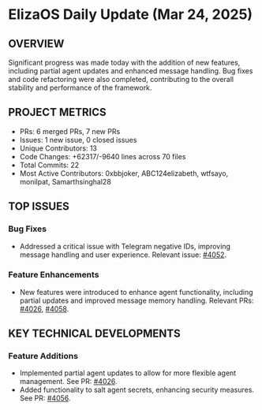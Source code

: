 # ElizaOS Daily Update (Mar 24, 2025)

## OVERVIEW 
Significant progress was made today with the addition of new features, including partial agent updates and enhanced message handling. Bug fixes and code refactoring were also completed, contributing to the overall stability and performance of the framework.

## PROJECT METRICS
- PRs: 6 merged PRs, 7 new PRs
- Issues: 1 new issue, 0 closed issues
- Unique Contributors: 13
- Code Changes: +62317/-9640 lines across 70 files
- Total Commits: 22
- Most Active Contributors: 0xbbjoker, ABC124elizabeth, wtfsayo, monilpat, Samarthsinghal28

## TOP ISSUES
### Bug Fixes
- Addressed a critical issue with Telegram negative IDs, improving message handling and user experience. Relevant issue: [#4052](https://github.com/elizaos/eliza/issues/4052).

### Feature Enhancements
- New features were introduced to enhance agent functionality, including partial updates and improved message memory handling. Relevant PRs: [#4026](https://github.com/elizaos/eliza/pull/4026), [#4058](https://github.com/elizaos/eliza/pull/4058).

## KEY TECHNICAL DEVELOPMENTS
### Feature Additions
- Implemented partial agent updates to allow for more flexible agent management. See PR: [#4026](https://github.com/elizaos/eliza/pull/4026).
- Added functionality to salt agent secrets, enhancing security measures. See PR: [#4056](https://github.com/elizaos/eliza/pull/4056).